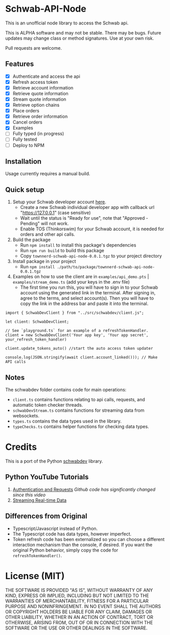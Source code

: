 # Schwab-API-Node
This is an unofficial node library to access the Schwab api.

This is ALPHA software and may not be stable. There may be bugs. Future updates may change class or method signatures.
Use at your own risk.

Pull requests are welcome.

## Features
- [X] Authenticate and access the api
- [X] Refresh access token
- [X] Retrieve account information
- [X] Retrieve quote information
- [X] Stream quote information
- [X] Retrieve option chains
- [X] Place orders
- [X] Retrieve order information
- [X] Cancel orders
- [X] Examples
- [ ] Fully typed (in progress)
- [ ] Fully tested
- [ ] Deploy to NPM

## Installation
Usage currently requires a manual build.

## Quick setup

1. Setup your Schwab developer account [here](https://beta-developer.schwab.com/).
   - Create a new Schwab individual developer app with callback url "https://127.0.0.1" (case sensitive)
   - Wait until the status is "Ready for use", note that "Approved - Pending" will not work.
   - Enable TOS (Thinkorswim) for your Schwab account, it is needed for orders and other api calls.
2. Build the package
   - Run `npm install` to install this package's dependencies
   - Run `npm run build` to build this package
   - Copy `townnerd-schwab-api-node-0.0.1.tgz` to your project directory
3. Install package in your project
   - Run `npm install ./path/to/package/townnerd-schwab-api-node-0.0.1.tgz`
4. Examples on how to use the client are in `examples/api_demo.pts` | `examples/stream_demo.ts` (add your keys in the .env file)
   - The first time you run this, you will have to sign in to your Schwab account using the generated link in the terminal. After signing in, agree to the terms, and select account(s). Then you will have to copy the link in the address bar and paste it into the terminal.

```node
import { SchwabDevClient } from "../src/schwabdev/client.js";

let client: SchwabDevClient;

// See `playground.ts` for an example of a refreshTokenHandler.
client = new SchwabDevClient('Your app key', 'Your app secret', your_refresh_token_handler)

client.update_tokens_auto() //start the auto access token updater

console.log(JSON.stringify(await client.account_linked())); // Make API calls
```

## Notes

The schwabdev folder contains code for main operations:
- `client.ts` contains functions relating to api calls, requests, and automatic token checker threads.
- `schwabDevStream.ts` contains functions for streaming data from websockets.
- `types.ts` contains the data types used in the library.
- `typeChecks.ts` contains helper functions for checking data types.

# Credits
This is a port of the Python [schwabdev](https://github.com/tylerebowers/Schwab-API-Python) library.

## Python YouTube Tutorials
1. [Authentication and Requests](https://www.youtube.com/watch?v=kHbom0KIJwc&ab_channel=TylerBowers) *Github code has significantly changed since this video*
2. [Streaming Real-time Data](https://www.youtube.com/watch?v=t7F2dUecgWc&list=PLs4JLWxBQIxpbvCj__DjAc0RRTlBz-TR8&index=2&ab_channel=TylerBowers)

## Differences from Original
- Typescript/Javascript instead of Python.
- The Typescript code has data types, however imperfect.
- Token refresh code has been externalized so you can choose a different interaction mechanism than the console, if 
  desired. If you want the original Python behavior, simply copy the code for `refreshTokenHandler()`.

# License (MIT)

THE SOFTWARE IS PROVIDED "AS IS", WITHOUT WARRANTY OF ANY KIND, EXPRESS OR
IMPLIED, INCLUDING BUT NOT LIMITED TO THE WARRANTIES OF MERCHANTABILITY,
FITNESS FOR A PARTICULAR PURPOSE AND NONINFRINGEMENT. IN NO EVENT SHALL THE
AUTHORS OR COPYRIGHT HOLDERS BE LIABLE FOR ANY CLAIM, DAMAGES OR OTHER
LIABILITY, WHETHER IN AN ACTION OF CONTRACT, TORT OR OTHERWISE, ARISING FROM,
OUT OF OR IN CONNECTION WITH THE SOFTWARE OR THE USE OR OTHER DEALINGS IN THE
SOFTWARE.

